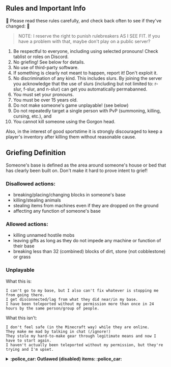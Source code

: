 ## Rules and Important Info	

:straight_ruler: Please read these rules carefully, and check back often to see if they've changed: :straight_ruler:  	
> NOTE: I reserve the right to punish rulebreakers AS I SEE FIT. If you have a problem with that, maybe don't play on a public server?

1. Be respectful to everyone, including using selected pronouns! Check tablist or roles on Discord.
2. No griefing! See below for details.
3. No use of third-party software.
4. If something is clearly not meant to happen, report it! Don't exploit it.
5. No discrimination of any kind. This includes slurs. By joining the server you acknowledge that the use of slurs (including but not limited to: r-slur, f-slur, and n-slur) can get you automatically permabanned.
6. You must set your pronouns.
7. You must be over 15 years old.
8. Do not make someone's game unplayable! (see below)
9. Do not repeatedly target a single person with PvP (summoning, killing, cursing, etc.), and
10. You cannot kill someone using the Gorgon head.

Also, in the interest of good sportstime it is strongly discouraged to keep a player's inventory after killing them without reasonable cause.

## Griefing Definition
Someone's base is defined as the area around someone's house or bed that has clearly been built on. Don't make it hard to prove intent to grief!

### Disallowed actions:
- breaking/placing/changing blocks in someone's base
- killing/stealing animals
- stealing items from machines even if they are dropped on the ground
- affecting any function of someone's base

### Allowed actions:
- killing unnamed hostile mobs
- leaving gifts as long as they do not impede any machine or function of their base
- breaking less than 32 (combined) blocks of dirt, stone (not cobblestone) or grass


### Unplayable
What this is:
```
I can't go to my base, but I also can't fix whatever is stopping me from going there.
I get disconnected/lag from what they did near/in my base.
I have been teleported without my permission more than once in 24 hours by the same person/group of people.
```

What this isn't:
```
I don't feel safe (in the Minecraft way) while they are online.
They make me mad by talking in chat (/ignore!)
They stole my hard-to-make gear through legitimate means and now I have to start again.
I haven't actually been teleported without my permission, but they're trying and I'm upset.
```

<details>	
  <summary><b> :police_car: Outlawed (disabled) items: :police_car: </summary>	

Be sure to also visit [Frequent Issues](https://github.com/kaliflowerx3/ZoltriTWserver/wiki/Frequent-Issues) for mod interactions with undesireable results.  	
- All of the Imbued Fires except Ordo (crashes and lags server)	
- Alchemite (crashes server)	
- Brew of Keep Items/Sticky Items (not banned but often deletes your items)	
- Resolute Ivy (deletes items)	
- Brew of Erosion (used for griefing)	
- Rod of the Terra Firma (greifing)	
- Bag of Tricks (dupe bug) (see Custom Recipes for alt recipes)	
- Slotted Book (dupe)	
- Liquefaction Focus (breaks furnace recipes)	
- Loonium (overpowered)  	
- Euclidaisy (overpowered)  	
- Curative vat (buggy, infusions are offered in /spawn)	
- Travelling Trunk (buggy)	
- Void Sigil (crashes server)	
- Convocation of the Damned (lags server, makes ugly thing. check [custom recipes](https://github.com/kaliflowerx3/ZoltriTWserver/blob/master/pluginguides/customrecipes.md) for life and soul shards!)	
- Manastorm Charge (griefing)	
- Charms of Keeping (buggy, deletes items)	
- Sorting wood and miner's wood from TF (buggy)	

:oncoming_police_car: Restricted items (use is limited): :oncoming_police_car: 	
- RESTRICTED: Shard of Laputa (used for griefing; if you want the effects ask Kali and i will raise a thing for you)  	
- RESTRICTED: Transvector Dislocator (you can hold one but can't place it, can use to craft still)	
- RESTRICTED: Thaumcraft Golems and Poppets (don't give your golems poppets in their GUI)	
- RESTRICTED: Soulbound enchantment (buggy, use at own risk)
</details>
